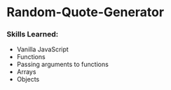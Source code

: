# Random-Quote-Generator

### Skills Learned:
- Vanilla JavaScript
- Functions 
- Passing arguments to functions
- Arrays
- Objects
